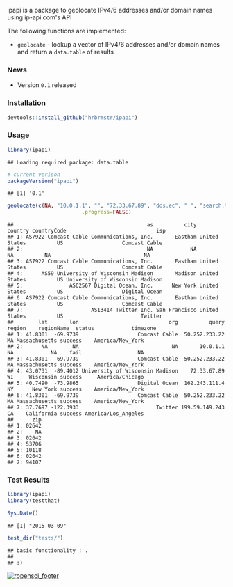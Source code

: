 ipapi is a package to geolocate IPv4/6 addresses and/or domain names using ip-api.com's API

The following functions are implemented:

-   `geolocate` - lookup a vector of IPv4/6 addresses and/or domain names and return a `data.table` of results

### News

-   Version `0.1` released

### Installation

``` r
devtools::install_github("hrbrmstr/ipapi")
```

### Usage

``` r
library(ipapi)
```

    ## Loading required package: data.table

``` r
# current verison
packageVersion("ipapi")
```

    ## [1] '0.1'

``` r
geolocate(c(NA, "10.0.1.1", "", "72.33.67.89", "dds.ec", " ", "search.twitter.com"),
                        .progress=FALSE)
```

    ##                                           as          city       country countryCode                             isp
    ## 1: AS7922 Comcast Cable Communications, Inc.       Eastham United States          US                   Comcast Cable
    ## 2:                                        NA            NA            NA          NA                              NA
    ## 3: AS7922 Comcast Cable Communications, Inc.       Eastham United States          US                   Comcast Cable
    ## 4:      AS59 University of Wisconsin Madison       Madison United States          US University of Wisconsin Madison
    ## 5:               AS62567 Digital Ocean, Inc.      New York United States          US                   Digital Ocean
    ## 6: AS7922 Comcast Cable Communications, Inc.       Eastham United States          US                   Comcast Cable
    ## 7:                      AS13414 Twitter Inc. San Francisco United States          US                         Twitter
    ##        lat       lon                             org          query region    regionName  status            timezone
    ## 1: 41.8301  -69.9739                   Comcast Cable  50.252.233.22     MA Massachusetts success    America/New_York
    ## 2:      NA        NA                              NA       10.0.1.1     NA            NA    fail                  NA
    ## 3: 41.8301  -69.9739                   Comcast Cable  50.252.233.22     MA Massachusetts success    America/New_York
    ## 4: 43.0731  -89.4012 University of Wisconsin Madison    72.33.67.89     WI     Wisconsin success     America/Chicago
    ## 5: 40.7490  -73.9865                   Digital Ocean  162.243.111.4     NY      New York success    America/New_York
    ## 6: 41.8301  -69.9739                   Comcast Cable  50.252.233.22     MA Massachusetts success    America/New_York
    ## 7: 37.7697 -122.3933                         Twitter 199.59.149.243     CA    California success America/Los_Angeles
    ##      zip
    ## 1: 02642
    ## 2:    NA
    ## 3: 02642
    ## 4: 53706
    ## 5: 10118
    ## 6: 02642
    ## 7: 94107

### Test Results

``` r
library(ipapi)
library(testthat)

Sys.Date()
```

    ## [1] "2015-03-09"

``` r
test_dir("tests/")
```

    ## basic functionality : .
    ## 
    ## :)

[![ropensci\_footer](http://ropensci.org/public_images/github_footer.png)](http://ropensci.org)
